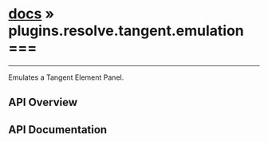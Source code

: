 # [docs](index.md) » plugins.resolve.tangent.emulation ===
---

Emulates a Tangent Element Panel.

## API Overview

## API Documentation

